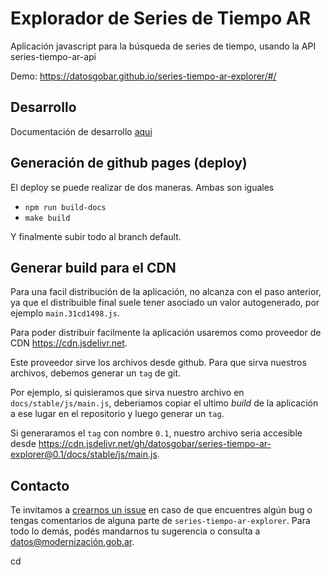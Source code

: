 # Explorador de Series de Tiempo AR

Aplicación javascript para la búsqueda de series de tiempo, usando la API series-tiempo-ar-api

Demo: https://datosgobar.github.io/series-tiempo-ar-explorer/#/

## Desarrollo
Documentación de desarrollo [aqui](development/readme_dev.md)

## Generación de github pages (deploy)

El deploy se puede realizar de dos maneras. Ambas son iguales

- `npm run build-docs` 
- `make build`

Y finalmente subir todo al branch default.

## Generar build para el CDN

Para una facil distribución de la aplicación, no alcanza con el paso anterior, ya que el distribuible final suele tener asociado un valor autogenerado, por ejemplo `main.31cd1498.js`.

Para poder distribuir facilmente la aplicación usaremos como proveedor de CDN https://cdn.jsdelivr.net.

Este proveedor sirve los archivos desde github.
Para que sirva nuestros archivos, debemos generar un `tag` de git.

Por ejemplo, si quisieramos que sirva nuestro archivo en `docs/stable/js/main.js`, deberiamos copiar el ultimo *build* de la aplicación a ese lugar en el repositorio y luego generar un `tag`.

Si generaramos el `tag` con nombre `0.1`, nuestro archivo seria accesible desde https://cdn.jsdelivr.net/gh/datosgobar/series-tiempo-ar-explorer@0.1/docs/stable/js/main.js.


## Contacto
Te invitamos a [crearnos un issue](https://github.com/datosgobar/series-tiempo-ar-explorer/issues/new?title=Encontre-un-bug-en-api-gateway)
en caso de que encuentres algún bug o tengas comentarios de alguna parte de `series-tiempo-ar-explorer`. Para todo lo demás, podés mandarnos tu sugerencia o consulta a [datos@modernización.gob.ar](mailto:datos@modernización.gob.ar).

cd
